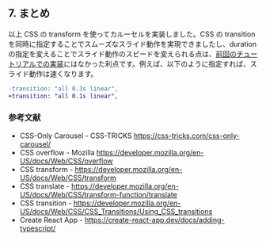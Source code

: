 ## 7. まとめ

以上 CSS の transform を使ってカルーセルを実装しました。CSS の transition を同時に指定することでスムーズなスライド動作を実現できましたし、duration の指定を変えることでスライド動作のスピードを変えられる点は、[前回のチュートリアルでの実装](https://qiita.com/RichardImaokaJP/items/0436b24c13c68a558651)にはなかった利点です。例えば、以下のように指定すれば、スライド動作は速くなります。

```diff
-transition: "all 0.3s linear",
+transition: "all 0.1s linear",
```

### 参考文献

- CSS-Only Carousel - CSS-TRICKS https://css-tricks.com/css-only-carousel/
- CSS overflow - Mozilla https://developer.mozilla.org/en-US/docs/Web/CSS/overflow
- CSS transform - https://developer.mozilla.org/en-US/docs/Web/CSS/transform
- CSS translate - https://developer.mozilla.org/en-US/docs/Web/CSS/transform-function/translate
- CSS transition - https://developer.mozilla.org/en-US/docs/Web/CSS/CSS_Transitions/Using_CSS_transitions
- Create React App - https://create-react-app.dev/docs/adding-typescript/
